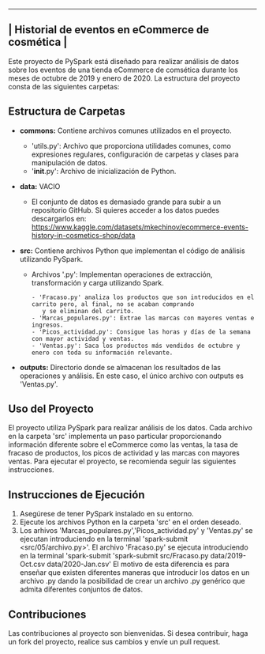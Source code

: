 --------------------------------------------------
| Historial de eventos en eCommerce de cosmética |
--------------------------------------------------

Este proyecto de PySpark está diseñado para realizar análisis de datos sobre los eventos de una tienda 
eCommerce de comsética durante los meses de octubre de 2019 y enero de 2020. La estructura del proyecto consta de las siguientes carpetas:

## Estructura de Carpetas

- **commons:** Contiene archivos comunes utilizados en el proyecto.
  - 'utils.py': Archivo que proporciona utilidades comunes, como expresiones regulares, configuración de carpetas y clases para manipulación de datos.
  - '__init__.py': Archivo de inicialización de Python.

- **data:** VACIO
  - El conjunto de datos es demasiado grande para subir a un repositorio GitHub. Si quieres acceder a los datos puedes descargarlos
    en: https://www.kaggle.com/datasets/mkechinov/ecommerce-events-history-in-cosmetics-shop/data

- **src:** Contiene archivos Python que implementan el código de análisis utilizando PySpark.
  - Archivos '.py': Implementan operaciones de extracción, transformación y carga utilizando Spark.

        - 'Fracaso.py' analiza los productos que son introducidos en el carrito pero, al final, no se acaban comprando
           y se eliminan del carrito.
        - 'Marcas_populares.py': Extrae las marcas con mayores ventas e ingresos.
        - 'Picos_actividad.py': Consigue las horas y días de la semana con mayor actividad y ventas.
        - 'Ventas.py': Saca los productos más vendidos de octubre y enero con toda su información relevante. 

- **outputs:** Directorio donde se almacenan los resultados de las operaciones y análisis. En este caso, el único archivo
    con outputs es 'Ventas.py'.


## Uso del Proyecto

El proyecto utiliza PySpark para realizar análisis de los datos.
Cada archivo en la carpeta 'src' implementa un paso particular proporcionando información diferente sobre el eCommerce
como las ventas, la tasa de fracaso de productos, los picos de actividad y las marcas con mayores ventas.
Para ejecutar el proyecto, se recomienda seguir las siguientes instrucciones.

## Instrucciones de Ejecución

1. Asegúrese de tener PySpark instalado en su entorno.
2. Ejecute los archivos Python en la carpeta 'src' en el orden deseado.
3. Los arhivos 'Marcas_populares.py','Picos_actividad.py' y 'Ventas.py' se ejecutan introduciendo en la
    terminal 'spark-submit <src/05/archivo.py>'. El archivo 'Fracaso.py' se ejecuta introduciendo en la
    terminal 'spark-submit 'spark-submit src/Fracaso.py data/2019-Oct.csv data/2020-Jan.csv'
    El motivo de esta diferencia es para enseñar que existen diferentes maneras que introducir los datos en
    un archivo .py dando la posibilidad de crear un archivo .py genérico que admita diferentes conjuntos de datos.


## Contribuciones

Las contribuciones al proyecto son bienvenidas. Si desea contribuir, haga un fork del proyecto, realice sus cambios y envíe un pull request.


